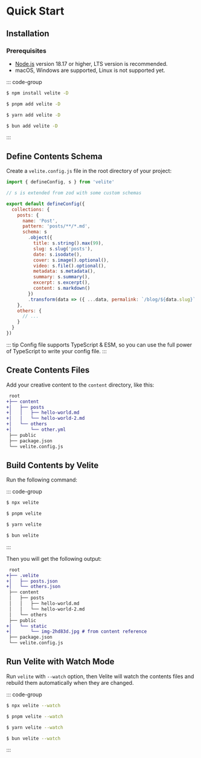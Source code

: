 # Quick Start

## Installation

### Prerequisites

- [Node.js](https://nodejs.org) version 18.17 or higher, LTS version is recommended.
- macOS, Windows are supported, Linux is not supported yet.

::: code-group

```sh [npm]
$ npm install velite -D
```

```sh [pnpm]
$ pnpm add velite -D
```

```sh [yarn]
$ yarn add velite -D
```

```sh [bun]
$ bun add velite -D
```

:::

<!-- ::: details Getting missing peer deps warnings?
If using PNPM, you will notice a missing peer warning for `@docsearch/js`. This does not prevent VitePress from working. If you wish to suppress this warning, add the following to your `package.json`:
::: -->

## Define Contents Schema

Create a `velite.config.js` file in the root directory of your project:

```js
import { defineConfig, s } from 'velite'

// s is extended from zod with some custom schemas

export default defineConfig({
  collections: {
    posts: {
      name: 'Post',
      pattern: 'posts/**/*.md',
      schema: s
        .object({
          title: s.string().max(99),
          slug: s.slug('posts'),
          date: s.isodate(),
          cover: s.image().optional(),
          video: s.file().optional(),
          metadata: s.metadata(),
          summary: s.summary(),
          excerpt: s.excerpt(),
          content: s.markdown()
        })
        .transform(data => ({ ...data, permalink: `/blog/${data.slug}` }))
    },
    others: {
      // ...
    }
  }
})
```

::: tip
Config file supports TypeScript & ESM, so you can use the full power of TypeScript to write your config file.
:::

## Create Contents Files

Add your creative content to the `content` directory, like this:

```diff
 root
+├── content
+│   ├── posts
+│   │   ├── hello-world.md
+│   │   └── hello-world-2.md
+│   └── others
+│       └── other.yml
 ├── public
 ├── package.json
 └── velite.config.js
```

## Build Contents by Velite

Run the following command:

::: code-group

```sh [npm]
$ npx velite
```

```sh [pnpm]
$ pnpm velite
```

```sh [yarn]
$ yarn velite
```

```sh [bun]
$ bun velite
```

:::

Then you will get the following output:

```diff
 root
+├── .velite
+│   ├── posts.json
+│   └── others.json
 ├── content
 │   ├── posts
 │   │   ├── hello-world.md
 │   │   └── hello-world-2.md
 │   └── others
 ├── public
+│   └── static
+│       └── img-2hd83d.jpg # from content reference
 ├── package.json
 └── velite.config.js
```

## Run Velite with Watch Mode

Run `velite` with `--watch` option, then Velite will watch the contents files and rebuild them automatically when they are changed.

::: code-group

```sh [npm]
$ npx velite --watch
```

```sh [pnpm]
$ pnpm velite --watch
```

```sh [yarn]
$ yarn velite --watch
```

```sh [bun]
$ bun velite --watch
```

:::
